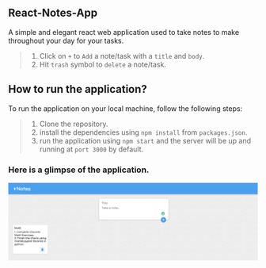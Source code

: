 ## React-Notes-App
A simple and elegant react web application used to take notes to make throughout your day for your tasks.
>1. Click on `+` to `Add` a note/task with a `title` and `body`.
>2. Hit `trash` symbol to `delete` a note/task.

## How to run the application?
To run the application on your local machine, follow the following steps:
>1. Clone the repository.
>2. install the dependencies using `npm install` from `packages.json`.
>3. run the application using `npm start` and the server will be up and running at `port 3000` by default.

### Here is a glimpse of the application.
![Notes-Web-App](Notes-Web-App.png?raw=true "Optional Title")